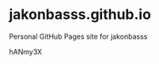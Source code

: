 # jakonbasss.github.io
Personal GitHub Pages site for jakonbasss

























































hANmy3X
